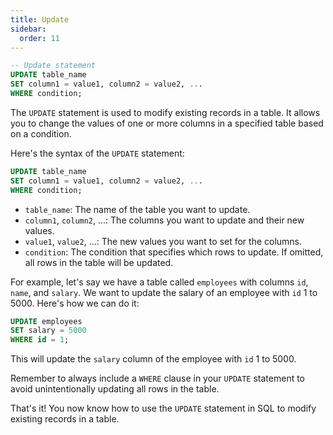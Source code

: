 ```yaml
---
title: Update
sidebar:
  order: 11
---
```

```sql
-- Update statement
UPDATE table_name
SET column1 = value1, column2 = value2, ...
WHERE condition;
```

The `UPDATE` statement is used to modify existing records in a table. It allows you to change the values of one or more columns in a specified table based on a condition.

Here's the syntax of the `UPDATE` statement:

```sql
UPDATE table_name
SET column1 = value1, column2 = value2, ...
WHERE condition;
```

- `table_name`: The name of the table you want to update.
- `column1`, `column2`, ...: The columns you want to update and their new values.
- `value1`, `value2`, ...: The new values you want to set for the columns.
- `condition`: The condition that specifies which rows to update. If omitted, all rows in the table will be updated.

For example, let's say we have a table called `employees` with columns `id`, `name`, and `salary`. We want to update the salary of an employee with `id` 1 to 5000. Here's how we can do it:

```sql
UPDATE employees
SET salary = 5000
WHERE id = 1;
```

This will update the `salary` column of the employee with `id` 1 to 5000.

Remember to always include a `WHERE` clause in your `UPDATE` statement to avoid unintentionally updating all rows in the table.

That's it! You now know how to use the `UPDATE` statement in SQL to modify existing records in a table.